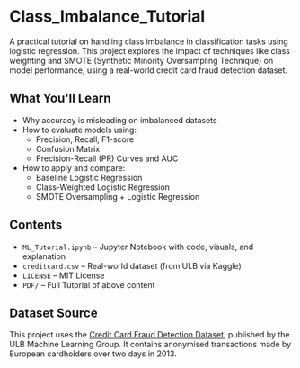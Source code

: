 # Class_Imbalance_Tutorial
A practical tutorial on handling class imbalance in classification tasks using logistic regression. This project explores the impact of techniques like class weighting and SMOTE (Synthetic Minority Oversampling Technique) on model performance, using a real-world credit card fraud detection dataset.

## What You'll Learn

- Why accuracy is misleading on imbalanced datasets
- How to evaluate models using:
  - Precision, Recall, F1-score
  - Confusion Matrix
  - Precision-Recall (PR) Curves and AUC
- How to apply and compare:
  - Baseline Logistic Regression
  - Class-Weighted Logistic Regression
  - SMOTE Oversampling + Logistic Regression
 
## Contents
- `ML_Tutorial.ipynb` – Jupyter Notebook with code, visuals, and explanation
- `creditcard.csv` – Real-world dataset (from ULB via Kaggle)
- `LICENSE` – MIT License
- `PDF/` – Full Tutorial of above content

## Dataset Source
This project uses the [Credit Card Fraud Detection Dataset](https://www.kaggle.com/mlg-ulb/creditcardfraud), published by the ULB Machine Learning Group. It contains anonymised transactions made by European cardholders over two days in 2013.
